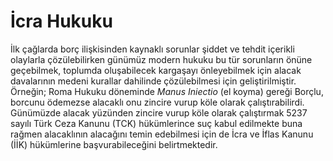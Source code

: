 # İcra Hukuku

İlk çağlarda borç ilişkisinden kaynaklı sorunlar şiddet ve tehdit içerikli olaylarla çözülebilirken günümüz modern hukuku bu tür sorunların önüne geçebilmek, toplumda oluşabilecek kargaşayı önleyebilmek için alacak davalarının medeni kurallar dahilinde çözülebilmesi için geliştirilmiştir. Örneğin; Roma Hukuku döneminde *Manus Iniectio* (el koyma) gereği Borçlu, borcunu ödemezse alacaklı onu zincire vurup köle olarak çalıştırabilirdi. Günümüzde alacak yüzünden zincire vurup köle olarak çalıştırmak 5237 sayılı Türk Ceza Kanunu (TCK) hükümlerince suç kabul edilmekte buna rağmen alacaklının alacağını temin edebilmesi için de İcra ve İflas Kanunu (İİK) hükümlerine başvurabileceğini belirtmektedir.

